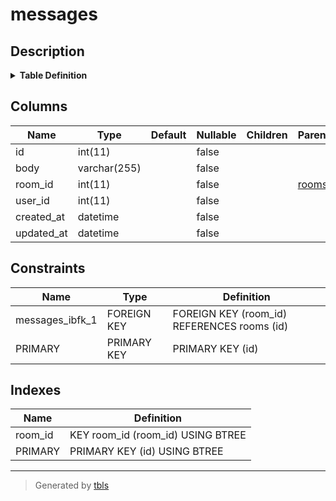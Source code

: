 # messages

## Description

<details>
<summary><strong>Table Definition</strong></summary>

```sql
CREATE TABLE `messages` (
  `id` int(11) NOT NULL AUTO_INCREMENT,
  `body` varchar(255) COLLATE utf8mb4_ja_0900_as_cs NOT NULL,
  `room_id` int(11) NOT NULL,
  `user_id` int(11) NOT NULL,
  `created_at` datetime NOT NULL,
  `updated_at` datetime NOT NULL,
  PRIMARY KEY (`id`),
  KEY `room_id` (`room_id`),
  CONSTRAINT `messages_ibfk_1` FOREIGN KEY (`room_id`) REFERENCES `rooms` (`id`) ON DELETE CASCADE
) ENGINE=InnoDB DEFAULT CHARSET=utf8mb4 COLLATE=utf8mb4_ja_0900_as_cs
```

</details>

## Columns

| Name | Type | Default | Nullable | Children | Parents | Comment |
| ---- | ---- | ------- | -------- | -------- | ------- | ------- |
| id | int(11) |  | false |  |  |  |
| body | varchar(255) |  | false |  |  |  |
| room_id | int(11) |  | false |  | [rooms](rooms.md) |  |
| user_id | int(11) |  | false |  |  |  |
| created_at | datetime |  | false |  |  |  |
| updated_at | datetime |  | false |  |  |  |

## Constraints

| Name | Type | Definition |
| ---- | ---- | ---------- |
| messages_ibfk_1 | FOREIGN KEY | FOREIGN KEY (room_id) REFERENCES rooms (id) |
| PRIMARY | PRIMARY KEY | PRIMARY KEY (id) |

## Indexes

| Name | Definition |
| ---- | ---------- |
| room_id | KEY room_id (room_id) USING BTREE |
| PRIMARY | PRIMARY KEY (id) USING BTREE |

---

> Generated by [tbls](https://github.com/k1LoW/tbls)
